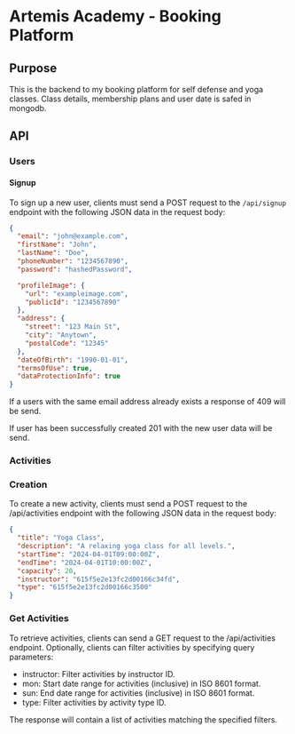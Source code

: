 # Artemis Academy - Booking Platform

## Purpose

This is the backend to my booking platform for self defense and yoga classes. Class details, membership plans and user date is safed in mongodb.

## API

### Users

#### Signup

To sign up a new user, clients must send a POST request to the `/api/signup` endpoint with the following JSON data in the request body:

```json
{
  "email": "john@example.com",
  "firstName": "John",
  "lastName": "Doe",
  "phoneNumber": "1234567890",
  "password": "hashedPassword",

  "profileImage": {
    "url": "exampleimage.com",
    "publicId": "1234567890"
  },
  "address": {
    "street": "123 Main St",
    "city": "Anytown",
    "postalCode": "12345"
  },
  "dateOfBirth": "1990-01-01",
  "termsOfUse": true,
  "dataProtectionInfo": true
}
```

If a users with the same email address already exists a response of 409 will be send.

If user has been successfully created 201 with the new user data will be send.

### Activities

### Creation

To create a new activity, clients must send a POST request to the /api/activities endpoint with the following JSON data in the request body:

```json
{
  "title": "Yoga Class",
  "description": "A relaxing yoga class for all levels.",
  "startTime": "2024-04-01T09:00:00Z",
  "endTime": "2024-04-01T10:00:00Z",
  "capacity": 20,
  "instructor": "615f5e2e13fc2d00166c34fd",
  "type": "615f5e2e13fc2d00166c3500"
}
```

### Get Activities
To retrieve activities, clients can send a GET request to the /api/activities endpoint. Optionally, clients can filter activities by specifying query parameters:

- instructor: Filter activities by instructor ID.
- mon: Start date range for activities (inclusive) in ISO 8601 format.
- sun: End date range for activities (inclusive) in ISO 8601 format.
- type: Filter activities by activity type ID.

The response will contain a list of activities matching the specified filters.
